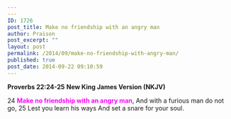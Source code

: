 ```yaml
---
---
ID: 1726
post_title: Make no friendship with an angry man
author: Praison
post_excerpt: ""
layout: post
permalink: /2014/09/make-no-friendship-with-angry-man/
published: true
post_date: 2014-09-22 09:10:59
---
```

<strong>Proverbs 22:24-25</strong>
<strong> New King James Version (NKJV)</strong>

24 <span style="color: #ff00ff;"><strong>Make no friendship with an angry man</strong></span>,
And with a furious man do not go,
25 Lest you learn his ways
And set a snare for your soul.
